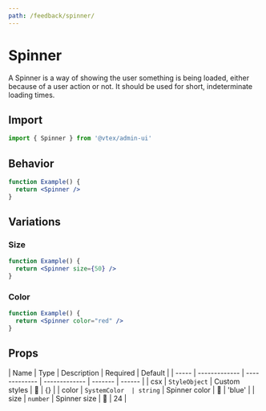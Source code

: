 ```yaml
---
path: /feedback/spinner/
---
```


# Spinner

A Spinner is a way of showing the user something is being loaded, either because of a user action or not. It should be used for short, indeterminate loading times.

## Import

```jsx isStatic
import { Spinner } from '@vtex/admin-ui'
```

## Behavior

```jsx
function Example() {
  return <Spinner />
}
```

## Variations

### Size

```jsx
function Example() {
  return <Spinner size={50} />
}
```

### Color

```jsx
function Example() {
  return <Spinner color="red" />
}
```

## Props

| Name  | Type          | Description   | Required      | Default |
| ----- | ------------- | ------------- | ------------- | ------- | ------ |
| csx   | `StyleObject` | Custom styles | 🚫            | {}      |
| color | `SystemColor  | string`       | Spinner color | 🚫      | 'blue' |
| size  | `number`      | Spinner size  | 🚫            | 24      |
